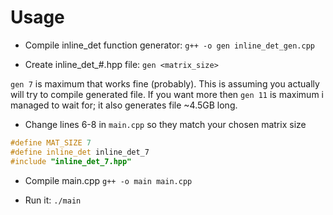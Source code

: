 # Usage

- Compile inline_det function generator:
```g++ -o gen inline_det_gen.cpp```

- Create inline_det_#.hpp file:
```gen <matrix_size>```

`gen 7` is maximum that works fine (probably). This is assuming you actually will try to compile generated file. If you want more then `gen 11` is maximum i managed to wait for; it also generates file ~4.5GB long.

- Change lines 6-8 in `main.cpp` so they match your chosen matrix size
```C++
#define MAT_SIZE 7
#define inline_det inline_det_7
#include "inline_det_7.hpp"
```

- Compile main.cpp
```g++ -o main main.cpp```

- Run it:
```./main```
